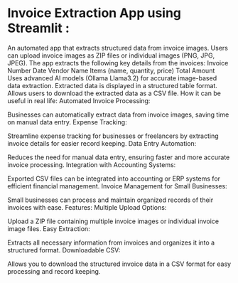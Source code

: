 # Invoice Extraction App using Streamlit :
An automated app that extracts structured data from invoice images.
Users can upload invoice images as ZIP files or individual images (PNG, JPG, JPEG).
The app extracts the following key details from the invoices:
Invoice Number
Date
Vendor Name
Items (name, quantity, price)
Total Amount
Uses advanced AI models (Ollama Llama3.2) for accurate image-based data extraction.
Extracted data is displayed in a structured table format.
Allows users to download the extracted data as a CSV file.
How it can be useful in real life:
Automated Invoice Processing:

Businesses can automatically extract data from invoice images, saving time on manual data entry.
Expense Tracking:

Streamline expense tracking for businesses or freelancers by extracting invoice details for easier record keeping.
Data Entry Automation:

Reduces the need for manual data entry, ensuring faster and more accurate invoice processing.
Integration with Accounting Systems:

Exported CSV files can be integrated into accounting or ERP systems for efficient financial management.
Invoice Management for Small Businesses:

Small businesses can process and maintain organized records of their invoices with ease.
Features:
Multiple Upload Options:

Upload a ZIP file containing multiple invoice images or individual invoice image files.
Easy Extraction:

Extracts all necessary information from invoices and organizes it into a structured format.
Downloadable CSV:

Allows you to download the structured invoice data in a CSV format for easy processing and record keeping.

